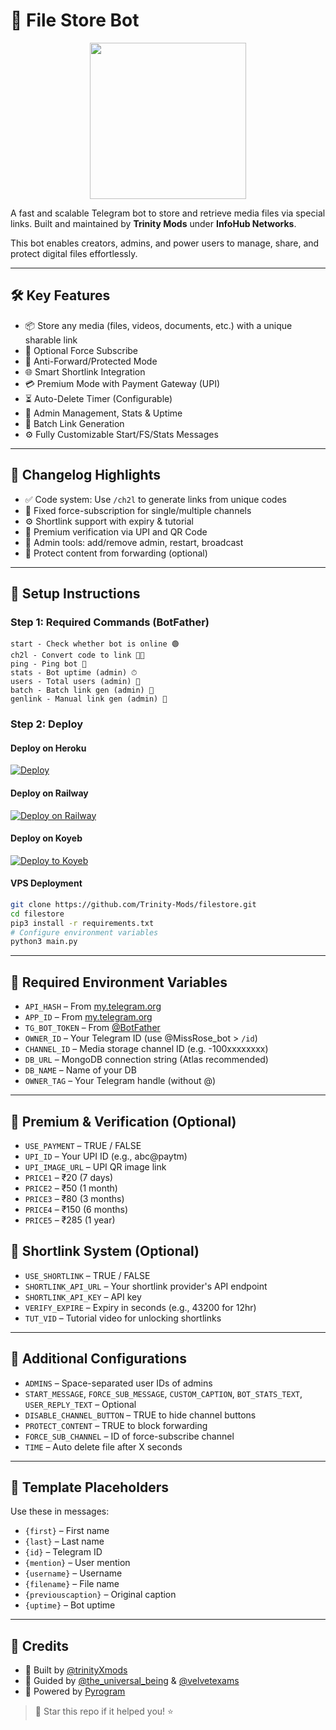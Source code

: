 # 📁 File Store Bot

<p align="center">
  <a href="https://www.python.org">
    <img src="https://ForTheBadge.com/images/badges/made-with-python.svg" width="250">
  </a>
</p>

A fast and scalable Telegram bot to store and retrieve media files via special links.
Built and maintained by **Trinity Mods** under **InfoHub Networks**.

This bot enables creators, admins, and power users to manage, share, and protect digital files effortlessly.

---

## 🛠️ Key Features

* 📦 Store any media (files, videos, documents, etc.) with a unique sharable link
* 🔐 Optional Force Subscribe
* 🚫 Anti-Forward/Protected Mode
* 🌐 Smart Shortlink Integration
* 💳 Premium Mode with Payment Gateway (UPI)
* ⏳ Auto-Delete Timer (Configurable)
* 👥 Admin Management, Stats & Uptime
* 🔗 Batch Link Generation
* ⚙️ Fully Customizable Start/FS/Stats Messages

---

## 🔄 Changelog Highlights

* ✅ Code system: Use `/ch2l` to generate links from unique codes
* 🔐 Fixed force-subscription for single/multiple channels
* ⚙️ Shortlink support with expiry & tutorial
* 💸 Premium verification via UPI and QR Code
* 🔧 Admin tools: add/remove admin, restart, broadcast
* 🔄 Protect content from forwarding (optional)

---

## 🚀 Setup Instructions

### Step 1: Required Commands (BotFather)

```
start - Check whether bot is online 🟢
ch2l - Convert code to link 🧑‍💻
ping - Ping bot 🔄
stats - Bot uptime (admin) ⏱
users - Total users (admin) 👥
batch - Batch link gen (admin) 📂
genlink - Manual link gen (admin) 🔀
```

### Step 2: Deploy

#### Deploy on Heroku

[![Deploy](https://www.herokucdn.com/deploy/button.svg)](https://heroku.com/deploy)

#### Deploy on Railway

[![Deploy on Railway](https://railway.app/button.svg)](https://railway.app/new/template/1jKLr4)

#### Deploy on Koyeb

[![Deploy to Koyeb](https://www.koyeb.com/static/images/deploy/button.svg)](https://app.koyeb.com/deploy?type=git&repository=github.com/Trinity-Mods/filestore&branch=main&name=FileStoreBot)

#### VPS Deployment

```bash
git clone https://github.com/Trinity-Mods/filestore.git
cd filestore
pip3 install -r requirements.txt
# Configure environment variables
python3 main.py
```

---

## 🔑 Required Environment Variables

* `API_HASH` – From [my.telegram.org](https://my.telegram.org/apps)
* `APP_ID` – From [my.telegram.org](https://my.telegram.org/apps)
* `TG_BOT_TOKEN` – From [@BotFather](https://t.me/botfather)
* `OWNER_ID` – Your Telegram ID (use @MissRose\_bot > `/id`)
* `CHANNEL_ID` – Media storage channel ID (e.g. -100xxxxxxxx)
* `DB_URL` – MongoDB connection string (Atlas recommended)
* `DB_NAME` – Name of your DB
* `OWNER_TAG` – Your Telegram handle (without @)

---

## 💎 Premium & Verification (Optional)

* `USE_PAYMENT` – TRUE / FALSE
* `UPI_ID` – Your UPI ID (e.g., abc\@paytm)
* `UPI_IMAGE_URL` – UPI QR image link
* `PRICE1` – ₹20 (7 days)
* `PRICE2` – ₹50 (1 month)
* `PRICE3` – ₹80 (3 months)
* `PRICE4` – ₹150 (6 months)
* `PRICE5` – ₹285 (1 year)

## 🔗 Shortlink System (Optional)

* `USE_SHORTLINK` – TRUE / FALSE
* `SHORTLINK_API_URL` – Your shortlink provider's API endpoint
* `SHORTLINK_API_KEY` – API key
* `VERIFY_EXPIRE` – Expiry in seconds (e.g., 43200 for 12hr)
* `TUT_VID` – Tutorial video for unlocking shortlinks

---

## 🔧 Additional Configurations

* `ADMINS` – Space-separated user IDs of admins
* `START_MESSAGE`, `FORCE_SUB_MESSAGE`, `CUSTOM_CAPTION`, `BOT_STATS_TEXT`, `USER_REPLY_TEXT` – Optional
* `DISABLE_CHANNEL_BUTTON` – TRUE to hide channel buttons
* `PROTECT_CONTENT` – TRUE to block forwarding
* `FORCE_SUB_CHANNEL` – ID of force-subscribe channel
* `TIME` – Auto delete file after X seconds

---

## 🧠 Template Placeholders

Use these in messages:

* `{first}` – First name
* `{last}` – Last name
* `{id}` – Telegram ID
* `{mention}` – User mention
* `{username}` – Username
* `{filename}` – File name
* `{previouscaption}` – Original caption
* `{uptime}` – Bot uptime

---

## 👤 Credits

* 🤖 Built by [@trinityXmods](https://t.me/trinityXmods)
* 🧠 Guided by [@the\_universal\_being](https://t.me/the_universal_being) & [@velvetexams](https://t.me/velvetexams)
* 🧰 Powered by [Pyrogram](https://github.com/pyrogram/pyrogram)

> 🌟 Star this repo if it helped you! ⭐
